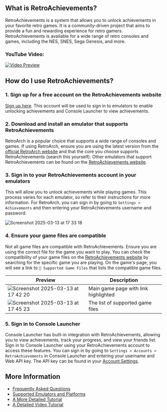 ## What is RetroAchievements?

RetroAchievements is a system that allows you to unlock achievements in your favorite retro games. It is a community-driven project that aims to provide a fun and rewarding experience for retro gamers. RetroAchievements is available for a wide range of retro consoles and games, including the NES, SNES, Sega Genesis, and more.

### YouTube Video:
[![Video Preview](https://img.youtube.com/vi/g0hmYv6czs8/0.jpg)](https://www.youtube.com/watch?v=g0hmYv6czs8)

## How do I use RetroAchievements?

### 1. Sign up for a free account on the RetroAchievements website
[Sign up here](https://retroachievements.org/createaccount.php). This account will be used to sign in to emulators to enable unlocking achievements and Console Launcher to view achievements.

### 2. Download and install an emulator that supports RetroAchievements
RetroArch is a popular choice that supports a wide range of consoles and games. If using RetroArch, ensure you are using the latest version from the [official RetroArch website](https://retroarch.com/?page=platforms) and that the core you choose supports RetroAchievements (search this yourself). Other emulators that support RetroAchievements can be found on the [RetroAchievements website](https://retroachievements.org/download.php).

### 3. Sign in to your RetroAchievements account in your emulators
This will allow you to unlock achievements while playing games. This process varies for each emulator, so refer to their instructions for more information. For RetroArch, you can sign in by going to `Settings > Achievements` and then entering your RetroAchievements username and password.

![Screenshot 2025-03-13 at 17 33 18](https://github.com/user-attachments/assets/6eba7a57-fb14-4c76-ab66-2e4d908b5d78)

### 4. Ensure your game files are compatible
Not all game files are compatible with RetroAchievements. Ensure you are using the correct file for the game you want to play. You can check the compatibility of your game files on the [RetroAchievements website](https://retroachievements.org/gameList.php) by searching for the specific game you are playing. On the game's page, you will see a link to `💾 Supported Game Files` that lists the compatible game files.

| Preview | Description |
|---------|------------|
| ![Screenshot 2025-03-13 at 17 42 20](https://github.com/user-attachments/assets/6239a42f-fea1-4fb1-883d-f3bff5057ade) | Main game page with link highlighted |
| ![Screenshot 2025-03-13 at 17 45 23](https://github.com/user-attachments/assets/f82f2522-9a57-4c64-864b-9ec04c5cba15) | The list of supported game files |

### 5. Sign in to Console Launcher
Console Launcher has built-in integration with RetroAchievements, allowing you to view achievements, track your progress, and view your friends list. Sign in to Console Launcher using your RetroAchievements account to access these features. You can sign in by going to `Settings > Accounts > RetroAchievements` in Console Launcher and entering your username and Web API key. The API key can be found in your [Account Settings](https://retroachievements.org/settings).

## More Information

- [Frequently Asked Questions](https://docs.retroachievements.org/general/faq.html)
- [Supported Emulators and Platforms](https://retroachievements.org/download.php)
- [A More Detailed Tutorial](https://www.reddit.com/r/RetroAchievements/comments/1hwj9dq/so_you_want_to_earn_achievements_eh/?utm_source=share&utm_medium=web3x&utm_name=web3xcss&utm_term=1&utm_content=share_button)
- [A Detailed Video Tutorial](https://www.youtube.com/watch?v=CQbo19vPrdg)
